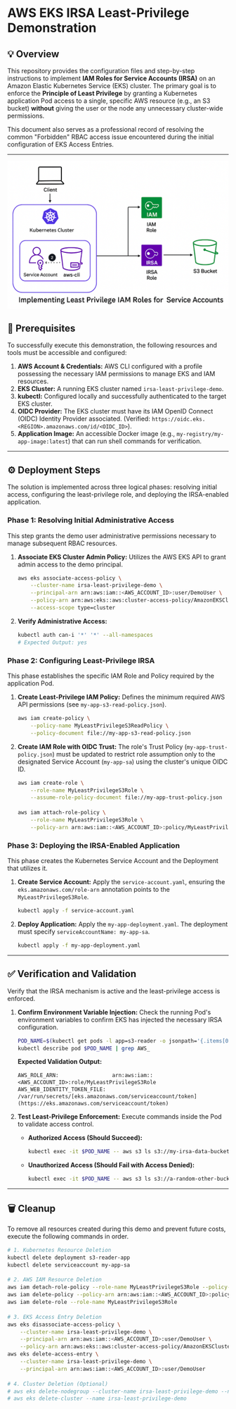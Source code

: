 # AWS EKS IRSA Least-Privilege Demonstration

## 💡 Overview

This repository provides the configuration files and step-by-step instructions to implement **IAM Roles for Service Accounts (IRSA)** on an Amazon Elastic Kubernetes Service (EKS) cluster. The primary goal is to enforce the **Principle of Least Privilege** by granting a Kubernetes application Pod access to a single, specific AWS resource (e.g., an S3 bucket) **without** giving the user or the node any unnecessary cluster-wide permissions.

This document also serves as a professional record of resolving the common "Forbidden" RBAC access issue encountered during the initial configuration of EKS Access Entries.

---

![alt text](image.png)

## 🚀 Prerequisites

To successfully execute this demonstration, the following resources and tools must be accessible and configured:

1.  **AWS Account & Credentials:** AWS CLI configured with a profile possessing the necessary IAM permissions to manage EKS and IAM resources.
2.  **EKS Cluster:** A running EKS cluster named `irsa-least-privilege-demo`.
3.  **kubectl:** Configured locally and successfully authenticated to the target EKS cluster.
4.  **OIDC Provider:** The EKS cluster must have its IAM OpenID Connect (OIDC) Identity Provider associated. (Verified: `https://oidc.eks.<REGION>.amazonaws.com/id/<OIDC_ID>`).
5.  **Application Image:** An accessible Docker image (e.g., `my-registry/my-app-image:latest`) that can run shell commands for verification.

---

## ⚙️ Deployment Steps

The solution is implemented across three logical phases: resolving initial access, configuring the least-privilege role, and deploying the IRSA-enabled application.

### Phase 1: Resolving Initial Administrative Access

This step grants the demo user administrative permissions necessary to manage subsequent RBAC resources.

1.  **Associate EKS Cluster Admin Policy:** Utilizes the AWS EKS API to grant admin access to the demo principal.

    ```bash
    aws eks associate-access-policy \
        --cluster-name irsa-least-privilege-demo \
        --principal-arn arn:aws:iam::<AWS_ACCOUNT_ID>:user/DemoUser \
        --policy-arn arn:aws:eks::aws:cluster-access-policy/AmazonEKSClusterAdminPolicy \
        --access-scope type=cluster
    ```

2.  **Verify Administrative Access:**

    ```bash
    kubectl auth can-i '*' '*' --all-namespaces
    # Expected Output: yes
    ```

### Phase 2: Configuring Least-Privilege IRSA

This phase establishes the specific IAM Role and Policy required by the application Pod.

1.  **Create Least-Privilege IAM Policy:** Defines the minimum required AWS API permissions (see `my-app-s3-read-policy.json`).

    ```bash
    aws iam create-policy \
        --policy-name MyLeastPrivilegeS3ReadPolicy \
        --policy-document file://my-app-s3-read-policy.json
    ```

2.  **Create IAM Role with OIDC Trust:** The role's Trust Policy (`my-app-trust-policy.json`) must be updated to restrict role assumption only to the designated Service Account (`my-app-sa`) using the cluster's unique OIDC ID.

    ```bash
    aws iam create-role \
        --role-name MyLeastPrivilegeS3Role \
        --assume-role-policy-document file://my-app-trust-policy.json

    aws iam attach-role-policy \
        --role-name MyLeastPrivilegeS3Role \
        --policy-arn arn:aws:iam::<AWS_ACCOUNT_ID>:policy/MyLeastPrivilegeS3ReadPolicy
    ```

### Phase 3: Deploying the IRSA-Enabled Application

This phase creates the Kubernetes Service Account and the Deployment that utilizes it.

1.  **Create Service Account:** Apply the `service-account.yaml`, ensuring the `eks.amazonaws.com/role-arn` annotation points to the `MyLeastPrivilegeS3Role`.

    ```bash
    kubectl apply -f service-account.yaml
    ```

2.  **Deploy Application:** Apply the `my-app-deployment.yaml`. The deployment must specify `serviceAccountName: my-app-sa`.

    ```bash
    kubectl apply -f my-app-deployment.yaml
    ```

---

## ✅ Verification and Validation

Verify that the IRSA mechanism is active and the least-privilege access is enforced.

1.  **Confirm Environment Variable Injection:** Check the running Pod's environment variables to confirm EKS has injected the necessary IRSA configuration.

    ```bash
    POD_NAME=$(kubectl get pods -l app=s3-reader -o jsonpath='{.items[0].metadata.name}')
    kubectl describe pod $POD_NAME | grep AWS_
    ```

    **Expected Validation Output:**

    ```
    AWS_ROLE_ARN:                 arn:aws:iam::<AWS_ACCOUNT_ID>:role/MyLeastPrivilegeS3Role
    AWS_WEB_IDENTITY_TOKEN_FILE:  /var/run/secrets/[eks.amazonaws.com/serviceaccount/token](https://eks.amazonaws.com/serviceaccount/token)
    ```

2.  **Test Least-Privilege Enforcement:** Execute commands inside the Pod to validate access control.

    * **Authorized Access (Should Succeed):**
        ```bash
        kubectl exec -it $POD_NAME -- aws s3 ls s3://my-irsa-data-bucket
        ```
    * **Unauthorized Access (Should Fail with Access Denied):**
        ```bash
        kubectl exec -it $POD_NAME -- aws s3 ls s3://a-random-other-bucket
        ```

---

## 🗑️ Cleanup

To remove all resources created during this demo and prevent future costs, execute the following commands in order.

```bash
# 1. Kubernetes Resource Deletion
kubectl delete deployment s3-reader-app
kubectl delete serviceaccount my-app-sa

# 2. AWS IAM Resource Deletion
aws iam detach-role-policy --role-name MyLeastPrivilegeS3Role --policy-arn arn:aws:iam::<AWS_ACCOUNT_ID>:policy/MyLeastPrivilegeS3ReadPolicy
aws iam delete-policy --policy-arn arn:aws:iam::<AWS_ACCOUNT_ID>:policy/MyLeastPrivilegeS3ReadPolicy
aws iam delete-role --role-name MyLeastPrivilegeS3Role

# 3. EKS Access Entry Deletion
aws eks disassociate-access-policy \
    --cluster-name irsa-least-privilege-demo \
    --principal-arn arn:aws:iam::<AWS_ACCOUNT_ID>:user/DemoUser \
    --policy-arn arn:aws:eks::aws:cluster-access-policy/AmazonEKSClusterAdminPolicy
aws eks delete-access-entry \
    --cluster-name irsa-least-privilege-demo \
    --principal-arn arn:aws:iam::<AWS_ACCOUNT_ID>:user/DemoUser

# 4. Cluster Deletion (Optional)
# aws eks delete-nodegroup --cluster-name irsa-least-privilege-demo --nodegroup-name <YOUR_NODEGROUP_NAME>
# aws eks delete-cluster --name irsa-least-privilege-demo
